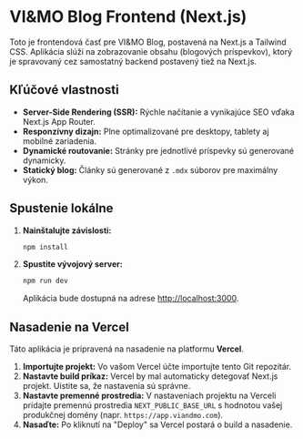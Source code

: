# VI&MO Blog Frontend (Next.js)

Toto je frontendová časť pre VI&MO Blog, postavená na Next.js a Tailwind CSS. Aplikácia slúži na zobrazovanie obsahu (blogových príspevkov), ktorý je spravovaný cez samostatný backend postavený tiež na Next.js.

## Kľúčové vlastnosti

- **Server-Side Rendering (SSR):** Rýchle načítanie a vynikajúce SEO vďaka Next.js App Router.
- **Responzívny dizajn:** Plne optimalizované pre desktopy, tablety aj mobilné zariadenia.
- **Dynamické routovanie:** Stránky pre jednotlivé príspevky sú generované dynamicky.
- **Statický blog:** Články sú generované z `.mdx` súborov pre maximálny výkon.

## Spustenie lokálne

1.  **Nainštalujte závislosti:**
    ```bash
    npm install
    ```

2.  **Spustite vývojový server:**
    ```bash
    npm run dev
    ```

    Aplikácia bude dostupná na adrese [http://localhost:3000](http://localhost:3000).

## Nasadenie na Vercel

Táto aplikácia je pripravená na nasadenie na platformu **Vercel**.

1.  **Importujte projekt:** Vo vašom Vercel účte importujte tento Git repozitár.
2.  **Nastavte build príkaz:** Vercel by mal automaticky detegovať Next.js projekt. Uistite sa, že nastavenia sú správne.
3.  **Nastavte premenné prostredia:** V nastaveniach projektu na Verceli pridajte premennú prostredia `NEXT_PUBLIC_BASE_URL` s hodnotou vašej produkčnej domény (napr. `https://app.viandmo.com`).
4.  **Nasaďte:** Po kliknutí na "Deploy" sa Vercel postará o build a nasadenie.

